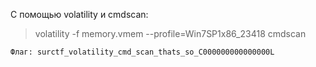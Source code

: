 С помощью volatility и cmdscan:

> volatility -f memory.vmem --profile=Win7SP1x86_23418 cmdscan

`Флаг: surctf_volatility_cmd_scan_thats_so_C000000000000000L`